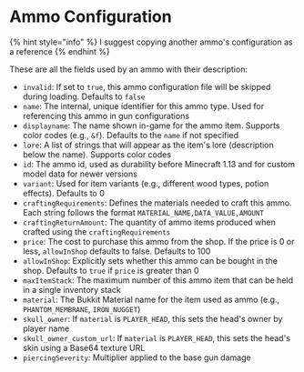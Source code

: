 # Ammo Configuration

{% hint style="info" %}
I suggest copying another ammo's configuration as a reference
{% endhint %}

These are all the fields used by an ammo with their description:

* `invalid`: If set to `true`, this ammo configuration file will be skipped during loading. Defaults to `false`
* `name`: The internal, unique identifier for this ammo type. Used for referencing this ammo in gun configurations
* `displayname`: The name shown in-game for the ammo item. Supports color codes (e.g., `&f`). Defaults to the `name` if not specified
* `lore`: A list of strings that will appear as the item's lore (description below the name). Supports color codes
* `id`: The ammo id, used as durability before Minecraft 1.13 and for custom model data for newer versions
* `variant`: Used for item variants (e.g., different wood types, potion effects). Defaults to 0
* `craftingRequirements`: Defines the materials needed to craft this ammo. Each string follows the format `MATERIAL_NAME,DATA_VALUE,AMOUNT`
* `craftingReturnAmount`: The quantity of ammo items produced when crafted using the `craftingRequirements`
* `price`: The cost to purchase this ammo from the shop. If the price is 0 or less, `allowInShop` defaults to false. Defaults to 100
* `allowInShop`: Explicitly sets whether this ammo can be bought in the shop. Defaults to `true` if `price` is greater than 0
* `maxItemStack`: The maximum number of this ammo item that can be held in a single inventory stack
* `material`: The Bukkit Material name for the item used as ammo (e.g., `PHANTOM_MEMBRANE`, `IRON_NUGGET`)
* `skull_owner`: If `material` is `PLAYER_HEAD`, this sets the head's owner by player name
* `skull_owner_custom_url`: If `material` is `PLAYER_HEAD`, this sets the head's skin using a Base64 texture URL
* `piercingSeverity`: Multiplier applied to the base gun damage
